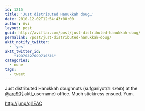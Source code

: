 ```yaml
---
id: 1215
title: 'Just distributed Hanukkah doug…'
date: 2010-12-02T12:54:43+00:00
author: Avi
layout: post
guid: http://aviflax.com/post/just-distributed-hanukkah-doug/
permalink: /post/just-distributed-hanukkah-doug/
aktt_notify_twitter:
  - 'yes'
aktt_twitter_id:
  - "10376327609716736"
categories:
  - none
tags:
  - tweet
---
```

Just distributed Hanukkah doughnuts (sufganiyot/סופגניות) at the @[arc90](http://twitter.com/arc90){.aktt_username} office. Much stickiness ensued. Yum.
  
<a href="http://j.mp/gl1EAC" rel="nofollow">http://j.mp/gl1EAC</a>